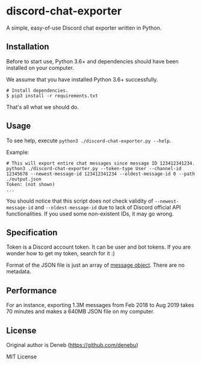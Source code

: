 # discord-chat-exporter
A simple, easy-of-use Discord chat exporter written in Python.

## Installation
Before to start use, Python 3.6+ and dependencies should have been installed on your computer.

We assume that you have installed Python 3.6+ successfully.

```
# Install dependencies.
$ pip3 install -r requirements.txt
```

That's all what we should do.

## Usage
To see help, execute `python3 ./discord-chat-exporter.py --help`.

Example:
```
# This will export entire chat messages since message ID 123412341234.
python3 ./discord-chat-exporter.py --token-type User --channel-id 12345678 --newest-message-id 123412341234 --oldest-message-id 0 --path ./output.json
Token: (not shown)
...
```

You should notice that this script does *not* check validity of `--newest-message-id` and `--oldest-message-id` due to lack of Discord official API functionalities. If you used some non-existent IDs, it may go wrong.

## Specification
Token is a Discord account token. It can be user and bot tokens. If you are wonder how to get my token, search for it :)

Format of the JSON file is just an array of [message object](https://discordapp.com/developers/docs/resources/channel#message-object).
There are no metadata.

## Performance
For an instance, exporting 1.3M messages from Feb 2018 to Aug 2019 takes 70 minutes and makes a 640MB JSON file on my computer.

## License
Original author is Deneb (https://github.com/denebu)

MIT License
